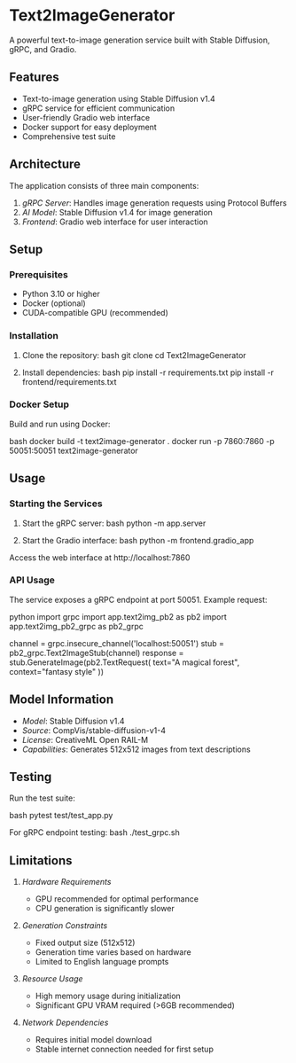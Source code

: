 # Text2ImageGenerator

A powerful text-to-image generation service built with Stable Diffusion, gRPC, and Gradio.

## Features

- Text-to-image generation using Stable Diffusion v1.4
- gRPC service for efficient communication
- User-friendly Gradio web interface
- Docker support for easy deployment
- Comprehensive test suite

## Architecture

The application consists of three main components:

1. *gRPC Server*: Handles image generation requests using Protocol Buffers
2. *AI Model*: Stable Diffusion v1.4 for image generation
3. *Frontend*: Gradio web interface for user interaction

## Setup

### Prerequisites

- Python 3.10 or higher
- Docker (optional)
- CUDA-compatible GPU (recommended)

### Installation

1. Clone the repository:
bash
git clone <repository-url>
cd Text2ImageGenerator


2. Install dependencies:
bash
pip install -r requirements.txt
pip install -r frontend/requirements.txt


### Docker Setup

Build and run using Docker:

bash
docker build -t text2image-generator .
docker run -p 7860:7860 -p 50051:50051 text2image-generator


## Usage

### Starting the Services

1. Start the gRPC server:
bash
python -m app.server


2. Start the Gradio interface:
bash
python -m frontend.gradio_app


Access the web interface at http://localhost:7860

### API Usage

The service exposes a gRPC endpoint at port 50051. Example request:

python
import grpc
import app.text2img_pb2 as pb2
import app.text2img_pb2_grpc as pb2_grpc

channel = grpc.insecure_channel('localhost:50051')
stub = pb2_grpc.Text2ImageStub(channel)
response = stub.GenerateImage(pb2.TextRequest(
    text="A magical forest",
    context="fantasy style"
))


## Model Information

- *Model*: Stable Diffusion v1.4
- *Source*: CompVis/stable-diffusion-v1-4
- *License*: CreativeML Open RAIL-M
- *Capabilities*: Generates 512x512 images from text descriptions

## Testing

Run the test suite:

bash
pytest test/test_app.py


For gRPC endpoint testing:
bash
./test_grpc.sh


## Limitations

1. *Hardware Requirements*
   - GPU recommended for optimal performance
   - CPU generation is significantly slower

2. *Generation Constraints*
   - Fixed output size (512x512)
   - Generation time varies based on hardware
   - Limited to English language prompts

3. *Resource Usage*
   - High memory usage during initialization
   - Significant GPU VRAM required (>6GB recommended)

4. *Network Dependencies*
   - Requires initial model download
   - Stable internet connection needed for first setup

